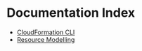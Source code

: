 # Documentation Index

* [CloudFormation CLI](../README.md)
* [Resource Modelling](RESOURCE_MODELLING.md)
